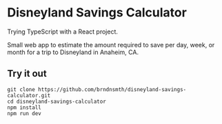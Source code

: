 # Disneyland Savings Calculator

Trying TypeScript with a React project.

Small web app to estimate the amount required to save per day, week, or month for a trip to Disneyland in Anaheim, CA.

## Try it out

```
git clone https://github.com/brndnsmth/disneyland-savings-calculator.git
cd disneyland-savings-calculator
npm install
npm run dev
```
